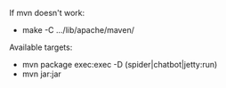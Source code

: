 If mvn doesn't work:
  * make -C .../lib/apache/maven/

Available targets:
  * mvn package exec:exec -D (spider|chatbot|jetty:run)
  * mvn jar:jar
